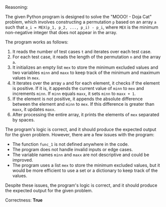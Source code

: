 Reasoning:

The given Python program is designed to solve the "MOOO! - Doja Cat" problem, which involves constructing a permutation `p` based on an array `a` such that `a_i = MEX(p_1, p_2, ..., p_i) - p_i`, where `MEX` is the minimum non-negative integer that does not appear in the array.

The program works as follows:

1. It reads the number of test cases `t` and iterates over each test case.
2. For each test case, it reads the length of the permutation `n` and the array `a`.
3. It initializes an empty list `mex` to store the minimum excluded values and two variables `minn` and `maxx` to keep track of the minimum and maximum values in `mex`.
4. It iterates over the array `a` and for each element, it checks if the element is positive. If it is, it appends the current value of `minn` to `mex` and increments `minn`. If `minn` equals `maxx`, it sets `minn` to `maxx + 1`.
5. If the element is not positive, it appends the absolute difference between the element and `minn` to `mex`. If this difference is greater than `maxx`, it updates `maxx`.
6. After processing the entire array, it prints the elements of `mex` separated by spaces.

The program's logic is correct, and it should produce the expected output for the given problem. However, there are a few issues with the program:

* The function `func_1` is not defined anywhere in the code.
* The program does not handle invalid inputs or edge cases.
* The variable names `minn` and `maxx` are not descriptive and could be improved.
* The program uses a list `mex` to store the minimum excluded values, but it would be more efficient to use a set or a dictionary to keep track of the values.

Despite these issues, the program's logic is correct, and it should produce the expected output for the given problem.

Correctness: **True**